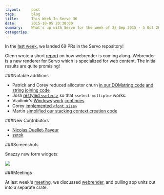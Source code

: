 ```yaml
---
layout:     post
tags:       blog
title:      This Week In Servo 36
date:       2015-10-05 20:30:00
summary:    What's up with Servo for the week of 28 Sep 2015 - 5 Oct 2015
categories:
---
```


In the [last week](https://github.com/pulls?q=is%3Apr+is%3Amerged+closed%3A2015-09-27..2015-10-05+user%3Aservo),
we landed 69 PRs in the Servo repository!

Glenn wrote a short [report](https://github.com/glennw/webrender/wiki) on how webrender is coming
along. Webrender is a new renderer for Servo which is specialized for web content. The initial
results are quite promising!

###Notable additions

 - Patrick and Corey  reduced allocator churn [in our DOMstring code](https://github.com/servo/servo/pull/7765) [and string joining code](https://github.com/servo/servo/pull/7776)
 - Josh [restyled `<select>`](https://github.com/servo/servo/pull/7847) so that `<select multiple>` works.
 - Vladimir's [Windows](https://github.com/servo/rust-layers/pull/209) [work](https://github.com/ecoal95/angle/pull/1) [continues](https://github.com/ecoal95/rust-offscreen-rendering-context/pull/30/)
 - Corey [implemented `<font size>`](https://github.com/servo/servo/pull/7683)
 - Martin [simplified our stacking context creation code](https://github.com/servo/servo/pull/7804)


###New Contributors

 - [Nicolas Ouellet-Payeur](https://github.com/6112)
 - [zetok](https://github.com/zetok)

###Screenshots

Snazzy new form widgets:

![](https://cloud.githubusercontent.com/assets/27658/10269411/ec1b5bce-6aa4-11e5-8ce8-0f22425ea3d4.png)

###Meetings

At last week's [meeting](https://github.com/servo/servo/wiki/Meeting-2015-09-28), we discussed
[webrender](https://github.com/glennw/webrender), and pulling app units out into a separate crate.

